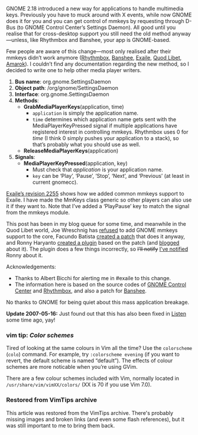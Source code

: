 
<!-- :metadata:

title: Handling multimedia keys in GNOME 2.18
tags: Exaile, Programming
publishedAt: 2007-05-16T12:31:00-07:00
summary:

<p><span class="caps">GNOME</span> 2.18 introduced a new way for applications
to handle multimedia keys.  Previously you have to muck around with X events,
while now <span class="caps">GNOME</span> does it for you and you can get
control of mmkeys by requesting through D-Bus (to <span
class="caps">GNOME</span> Control Center&#8217;s Settings Daemon).  All
good until you realise that for cross-desktop support you still need the
old method anyway&#8212;unless, like Rhythmbox and Banshee, your app is
GNOME-based.</p>

<p>This article shows how we support both methods in Exaile, and how you can do
it, too.</p>

-->

<p><span class="caps">GNOME</span> 2.18 introduced a new way for applications
to handle multimedia keys.  Previously you have to muck around with X events,
while now <span class="caps">GNOME</span> does it for you and you can get
control of mmkeys by requesting through D-Bus (to <span
class="caps">GNOME</span> Control Center&#8217;s Settings Daemon).  All
good until you realise that for cross-desktop support you still need the
old method anyway&#8212;unless, like Rhythmbox and Banshee, your app is
GNOME-based.</p>

<p>Few people are aware of this change&#8212;most only realised after their
mmkeys didn&#8217;t work anymore (<a
href="https://bugs.launchpad.net/ubuntu/+source/rhythmbox/+bug/32917">Rhythmbox</a>,
<a href="http://bugzilla.gnome.org/show_bug.cgi?id=395433">Banshee</a>, <a
href="http://www.exaile.org/trac/ticket/399">Exaile</a>, <a
href="https://bugs.launchpad.net/ubuntu/+source/quodlibet/+bug/43464/comments/23">Quod
Libet</a>, <a href="http://bugs.kde.org/show_bug.cgi?id=145239">Amarok</a>).  I
couldn&#8217;t find any documentation regarding the new method, so I decided to
write one to help other media player writers.</p>

1. <strong>Bus name</strong>: org.gnome.SettingsDaemon
2. <strong>Object path</strong>: /org/gnome/SettingsDaemon
3. <strong>Interface</strong>: org.gnome.SettingsDaemon
4. <strong>Methods</strong>:
    * <strong>GrabMediaPlayerKeys</strong>(application, time)
        * `application` is simply the application name.
        * `time` determines which application name gets sent with the
          MediaPlayerKeyPressed signal if multiple applications have registered
          interest in controlling mmkeys.  Rhythmbox uses 0 for <em>time</em>
          (I think 0 simply pushes your application to a stack), so
          that&#8217;s probably what you should use as well.
    * <strong>ReleaseMediaPlayerKeys</strong>(application)
5. <strong>Signals</strong>:
    * <strong>MediaPlayerKeyPressed</strong>(application, key)
        * Must check that <em>application</em> is your application name.
        * `key` can be &#8216;Play&#8217;, &#8216;Pause&#8217;,
          &#8216;Stop&#8217;, &#8216;Next&#8217;, and &#8216;Previous&#8217;
          (at least in current gnomecc).

<p><a href="http://exaile.org/trac/changeset/2255">Exaile&#8217;s revision
2255</a> shows how we added common mmkeys support to Exaile.  I have made the
MmKeys class generic so other players can also use it if they want to.  Note
that I&#8217;ve added a &#8216;PlayPause&#8217; key to match the signal from
the mmkeys module.</p>

<p>This post has been in my blog queue for some time, and meanwhile in the Quod
Libet world, Joe Wreschnig has <a
href="https://bugs.launchpad.net/ubuntu/+source/quodlibet/+bug/43464/comments/21">refused</a>
to add <span class="caps">GNOME</span> mmkeys support to the core, Facundo
Batista <a
href="https://bugs.launchpad.net/ubuntu/+source/quodlibet/+bug/43464/comments/23">created
a patch</a> that does it anyway, and Ronny Haryanto <a
href="https://bugs.launchpad.net/ubuntu/+source/quodlibet/+bug/43464/comments/25">created
a plugin</a> based on the patch (and <a
href="http://ronny.haryan.to/archives/2007/05/11/d-bus-multimedia-keys-plugin-for-quod-libet/">blogged</a>
about it).  The plugin does a few things incorrectly, so <del>I&#8217;ll
notify</del> <ins>I&#8217;ve notified</ins> Ronny about it.</p>

<p>Acknowledgements:
<ul>
<li>Thanks to Albert Bicchi for alerting me in #exaile to this change.</li>
<li>The information here is based on the source codes of <a
href="http://svn.gnome.org/viewcvs/gnome-control-center/trunk/gnome-settings-daemon/gnome-settings-dbus.c?view=markup"><span
class="caps">GNOME</span> Control Center</a> and <a
href="http://svn.gnome.org/viewcvs/rhythmbox/trunk/plugins/mmkeys/rb-mmkeys-plugin.c?view=markup">Rhythmbox</a>,
and also a patch for <a
href="http://bugzilla.gnome.org/show_bug.cgi?id=395433#c1">Banshee</a>.</li>
</ul></p>

<p>No thanks to <span class="caps">GNOME</span> for being quiet about this mass
application breakage.</p>

<p><strong>Update 2007-05-16:</strong> Just found out that this has also been
fixed in <a href="http://www.listen-project.org/ticket/606">Listen</a> some
time ago, yay!</p>

<div class='vimtip'>

<h3><b>vim tip:</b> <i>Color schemes</i></h3>

<p>
Tired of looking at the same colours in Vim all the time?  Use the
<code>colorscheme</code> (<code>colo</code>) command.  For example, try
<code>:colorscheme evening</code> (if you want to revert, the default scheme is
named &#8220;default&#8221;).  The effects of colour schemes are more noticable
when you&#8217;re using GVim.

There are a few colour schemes included with Vim, normally located in
<code>/usr/share/vim/vimXX/colors/</code> (XX is 70 if you use Vim 7.0).
</p>

</div>

<div class="restored-from-archive">
  <h3>Restored from VimTips archive</h3>
  <p>
  This article was restored from the VimTips archive. There's probably
  missing images and broken links (and even some flash references), but it
  was still important to me to bring them back.
  </p>
</div>
